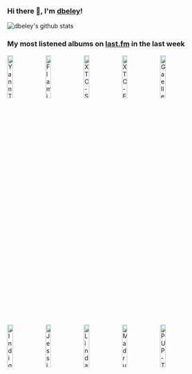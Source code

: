 ### Hi there 👋, I'm [dbeley](https://dbeley.ovh/en)!

![dbeley's github stats](https://github-readme-stats.vercel.app/api?username=dbeley)

### My most listened albums on [last.fm](https://www.last.fm/user/d_beley) in the last week

[<img src='https://lastfm.freetls.fastly.net/i/u/300x300/e20ada67959941a5a3db290d68b77255.jpg' width='16%' height='16%' alt='Yann Tiersen - Les Retrouvailles'>](https://www.last.fm/music/yann%2btiersen/les%2bretrouvailles)&nbsp;
[<img src='https://lastfm.freetls.fastly.net/i/u/300x300/2f4d9da137db782c7a17f5270d6493fc.jpg' width='16%' height='16%' alt='Flamin’ Groovies - Teenage Head'>](https://www.last.fm/music/flamin%25e2%2580%2599%2bgroovies/teenage%2bhead)&nbsp;
[<img src='https://lastfm.freetls.fastly.net/i/u/300x300/bd6aa878ce38bf3d98f3100024728e7a.jpg' width='16%' height='16%' alt='XTC - Skylarking'>](https://www.last.fm/music/xtc/skylarking)&nbsp;
[<img src='https://lastfm.freetls.fastly.net/i/u/300x300/79373124133a4c90cc87ea9a863c5d44.png' width='16%' height='16%' alt='XTC - English Settlement'>](https://www.last.fm/music/xtc/english%2bsettlement)&nbsp;
[<img src='https://lastfm.freetls.fastly.net/i/u/300x300/adee6605305f2d5262083ac00f7d689d.jpg' width='16%' height='16%' alt='Gaelle - Transient'>](https://www.last.fm/music/gaelle/transient)&nbsp;
<br>
[<img src='https://lastfm.freetls.fastly.net/i/u/300x300/468c548a89ad939207a1492ea8731faf.jpg' width='16%' height='16%' alt='Indigo De Souza - All of This Will End'>](https://www.last.fm/music/indigo%2bde%2bsouza/all%2bof%2bthis%2bwill%2bend)&nbsp;
[<img src='https://lastfm.freetls.fastly.net/i/u/300x300/2cb92806ea630ccaf0a713808a20bc4e.jpg' width='16%' height='16%' alt='Jessie Ware - That! Feels Good!'>](https://www.last.fm/music/jessie%2bware/that%2521%2bfeels%2bgood%2521)&nbsp;
[<img src='https://lastfm.freetls.fastly.net/i/u/300x300/3bbd6941e2643353f5d0bc527007059c.jpg' width='16%' height='16%' alt='Linda Martini - Olhos de mongol'>](https://www.last.fm/music/linda%2bmartini/olhos%2bde%2bmongol)&nbsp;
[<img src='https://lastfm.freetls.fastly.net/i/u/300x300/9043cb4cb3b274e4df14e6711eb1c953.jpg' width='16%' height='16%' alt='Madrugada - The Nightly Disease'>](https://www.last.fm/music/madrugada/the%2bnightly%2bdisease)&nbsp;
[<img src='https://lastfm.freetls.fastly.net/i/u/300x300/eeb85295cf967a44f147a4bb13ab1327.jpg' width='16%' height='16%' alt='PUP - The Unraveling of PUPTHEBAND'>](https://www.last.fm/music/pup/the%2bunraveling%2bof%2bpuptheband)&nbsp;
<br>
